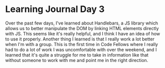 # Learning Journal Day 3

Over the past few days, I've learned about Handlebars, a JS library which allows us to better manipulate the DOM by linking HTML elements directly with JS. This seems like it's really helpful, and I think I have an idea of how to use it properly. Another thing I learned is that I really work a lot better when I'm with a group. This is the first time in Code Fellows where I really had to do a lot of work I was uncomfortable with over the weekend, and I learned that it's quite a struggle for me to take in information like that without someone to work with me and point me in the right direction.
